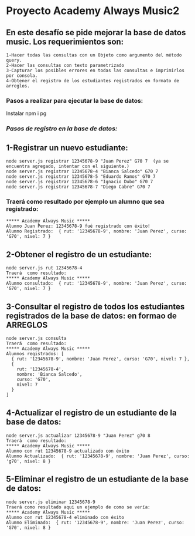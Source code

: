 #  Proyecto Academy Always Music2


## En este desafío se pide mejorar la base de datos music. Los requerimientos son:

```
1-Hacer todas las consultas con un Objeto como argumento del método query.
2-Hacer las consultas con texto parametrizado
3-Capturar los posibles errores en todas las consultas e imprimirlos por consola.
4-Obtener el registro de los estudiantes registrados en formato de arreglos.

```

### Pasos a realizar para ejecutar la base de datos:

Instalar npm i pg 

### ***Pasos de registro en la base de datos:***

## 1-Registrar un nuevo estudiante:

```
node server.js registrar 12345678-9 "Juan Perez" G70 7  (ya se encuentra agregado, intentar con el siguiente.) 
node server.js registrar 12345678-4 "Bianca Salcedo" G70 7
node server.js registrar 12345678-5 "Eduardo Ramos" G70 7
node server.js registrar 12345678-6 "Ignacio Dubo" G70 7
node server.js registrar 12345678-7 "Diego Cabre" G70 7

```
### Traerá como resultado por ejemplo un alumno que sea registrado:

```
***** Academy Always Music *****
Alumno Juan Perez: 12345678-9 fué registrado con éxito!
Alumno Registrado:  { rut: '12345678-9', nombre: 'Juan Perez', curso: 'G70', nivel: 7 }

```

## 2-Obtener el registro de un estudiante:

```
node server.js rut 12345678-4
Traerá  como resultado: 
***** Academy Always Music *****
Alumno consultado:  { rut: '12345678-9', nombre: 'Juan Perez', curso: 'G70', nivel: 7 }

```

## 3-Consultar el registro de todos los estudiantes registrados de la base de datos: en formao de ARREGLOS

```
node server.js consulta
Traerá  como resultado: 
***** Academy Always Music *****
Alumnos registrados: [
  { rut: '12345678-9', nombre: 'Juan Perez', curso: 'G70', nivel: 7 },
  {
    rut: '12345678-4',
    nombre: 'Bianca Salcedo',
    curso: 'G70',
    nivel: 7
  }
]

```

## 4-Actualizar el registro de un estudiante de la base de datos:

```
node server.js actualizar 12345678-9 "Juan Perez" g70 8
Traerá  como resultado: 
***** Academy Always Music *****
Alumno con rut 12345678-9 actualizado con éxito
Alumno Actualizado:  { rut: '12345678-9', nombre: 'Juan Perez', curso: 'g70', nivel: 8 }

```

## 5-Eliminar el registro de un estudiante de la base de datos:

```
node server.js eliminar 12345678-9
Traerá como resultado aqui un ejemplo de como se vería:
***** Academy Always Music *****
Alumno con rut 12345678-4 eliminado con éxito
Alumno Eliminado:  { rut: '12345678-9', nombre: 'Juan Perez', curso: 'G70', nivel: 8 }

```

